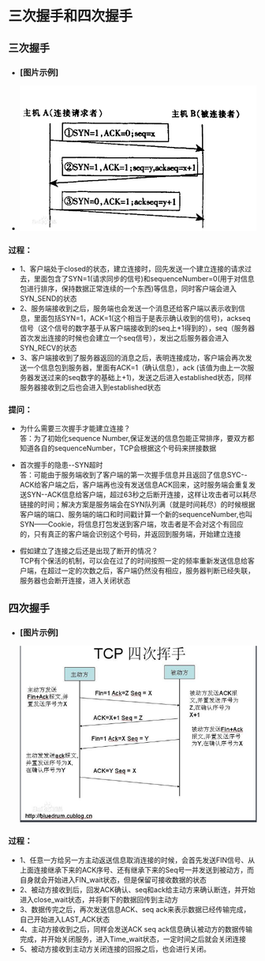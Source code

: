 # 三次握手和四次握手

## 三次握手

* ### \[图片示例\]
* ![](/计算机网络/三次握手图片.png)

### 过程：

* 1、客户端处于closed的状态，建立连接时，回先发送一个建立连接的请求过去，里面包含了SYN=1\(请求同步的信号\)和sequenceNumber=0\(用于对信息包进行排序，保持数据正常连续的一个东西\)等信息，同时客户端会进入SYN\_SEND的状态
* 2、服务端接收到之后，服务端也会发送一个消息还给客户端以表示收到信息，里面包括SYN=1，ACK=1\(这个相当于是表示确认收到的信号\)，ackseq信号（这个信号的数字基于从客户端接收到的seq上+1得到的），seq（服务器首次发出连接的时候也会建立一个seq信号），发出之后服务器会进入SYN\_RECV的状态
* 3、客户端接收到了服务器返回的消息之后，表明连接成功，客户端会再次发送一个信息包到服务器，里面有ACK=1（确认信息），ack \(该值为由上一次服务器发送过来的seq数字的基础上+1\)，发送之后进入established状态，同样服务器接收到之后也会进入到established状态

### 提问：

* 为什么需要三次握手才能建立连接？  
  答：为了初始化sequence Number,保证发送的信息包能正常排序，要双方都知道各自的sequenceNumber，TCP会根据这个号码来拼接数据

* 首次握手的隐患--SYN超时  
  答：可能由于服务端收到了客户端的第一次握手信息并且返回了信息SYC--ACK给客户端之后，客户端再也没有发送信息ACK回来，这时服务端会重复发送SYN--ACK信息给客户端，超过63秒之后断开连接，这样让攻击者可以耗尽链接的时间；解决方案是服务端会在SYN队列满（就是时间耗尽）的时候根据客户端的端口、服务端的端口和时间戳计算一个新的sequenceNumber,也叫SYN——Cookie，将信息打包发送到客户端，攻击者是不会对这个有回应的，只有真正的客户端会识别这个号码，并返回到服务端，开始建立连接

* 假如建立了连接之后还是出现了断开的情况？  
  TCP有个保活的机制，可以会在过了的时间按照一定的频率重新发送信息给客户端，在超过一定的次数之后，客户端仍然没有相应，服务器判断已经失联，服务器也会断开连接，进入关闭状态

## 四次握手

* ### \[图片示例\]

  ![](/三次握手和四次握手/四次握手.png)

### 过程：

* 1、任意一方给另一方主动返送信息取消连接的时候，会首先发送FIN信号、从上面连接继承下来的ACK序号、还有继承下来的Seq号一并发送到被动方，而自身就会开始进入FIN_wait状态，但是保留可接收数据的状态
* 2、被动方接收到后，回发ACK确认、seq和ack给主动方来确认断连，并开始进入close_wait状态，并将剩下的数据回传到主动方
* 3、数据传完之后，再次发送信息ACK、seq ack来表示数据已经传输完成，自己开始进入LAST_ACK状态
* 4、主动方接收到之后，同样会发送ACK seq ack信息确认被动方的数据传输完成，并开始关闭服务，进入Time_wait状态，一定时间之后就会关闭连接
* 5、被动方接收到主动方关闭连接的回报之后，也会进行关闭。



